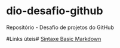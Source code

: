 # dio-desafio-github

Repositório - Desafio de projetos do GitHub

#Links úteis#
[Sintaxe Basic Markdown](https://www.markdownguide.org/basic-syntax/)
